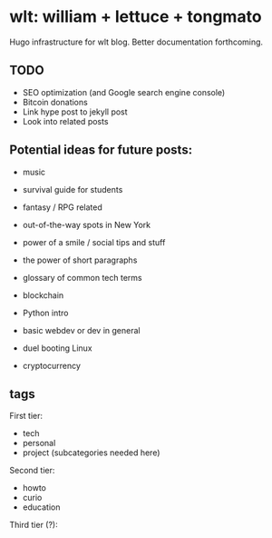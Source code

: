 # wlt: william + lettuce + tongmato
Hugo infrastructure for wlt blog. Better documentation forthcoming.

## TODO
- SEO optimization (and Google search engine console)
- Bitcoin donations
- Link hype post to jekyll post
- Look into related posts

## Potential ideas for future posts:
- music
- survival guide for students
- fantasy / RPG related
- out-of-the-way spots in New York
- power of a smile / social tips and stuff
- the power of short paragraphs
- glossary of common tech terms
- blockchain

- Python intro
- basic webdev or dev in general
- duel booting Linux

- cryptocurrency


## tags
First tier:
- tech
- personal
- project (subcategories needed here)

Second tier:
- howto
- curio
- education

Third tier (?):

